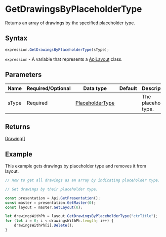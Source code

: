 # GetDrawingsByPlaceholderType

Returns an array of drawings by the specified placeholder type.

## Syntax

```javascript
expression.GetDrawingsByPlaceholderType(sType);
```

`expression` - A variable that represents a [ApiLayout](../ApiLayout.md) class.

## Parameters

| **Name** | **Required/Optional** | **Data type** | **Default** | **Description** |
| ------------- | ------------- | ------------- | ------------- | ------------- |
| sType | Required | [PlaceholderType](../../Enumeration/PlaceholderType.md) |  | The placeholder type. |

## Returns

[Drawing](../../Enumeration/Drawing.md)[]

## Example

This example gets drawings by placeholder type and removes it from layout.

```javascript editor-pptx
// How to get all drawings as an array by indicating placeholder type.

// Get drawings by their placeholder type.

const presentation = Api.GetPresentation();
const master = presentation.GetMaster(0);
const layout = master.GetLayout(0);

let drawingsWithPh = layout.GetDrawingsByPlaceholderType("ctrTitle");
for (let i = 0; i < drawingsWithPh.length; i++) {
	drawingsWithPh[i].Delete();
}

```
